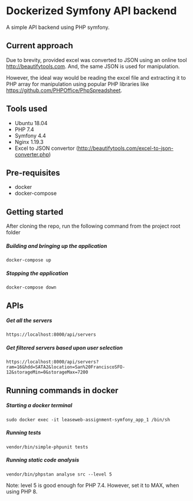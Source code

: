 # Dockerized Symfony API backend
A simple API backend using PHP symfony. 

## Current approach
Due to brevity, provided excel was converted to JSON using an online tool http://beautifytools.com. And, the same JSON is used for manipulation.

However, the ideal way would be reading the excel file and extracting it to PHP array for manipulation using popular PHP libraries like https://github.com/PHPOffice/PhpSpreadsheet.


## Tools used
* Ubuntu 18.04
* PHP 7.4
* Symfony 4.4
* Nginx 1.19.3 
* Excel to JSON convertor (http://beautifytools.com/excel-to-json-converter.php)

## Pre-requisites
* docker 
* docker-compose

## Getting started

After cloning the repo, run the following command from the project root folder

##### Building and bringing up the application
```
docker-compose up
```

##### Stopping the application 
```
docker-compose down
```

## APIs

##### Get all the servers
```
https://localhost:8000/api/servers
```

##### Get filtered servers based upon user selection
```
https://localhost:8000/api/servers?ram=16&hdd=SATA2&location=San%20FranciscoSFO-12&storageMin=0&storageMax=7200
```

## Running commands in docker
##### Starting a docker terminal
```
sudo docker exec -it leaseweb-assignment-symfony_app_1 /bin/sh
```
##### Running tests
```
vendor/bin/simple-phpunit tests
```

##### Running static code analysis
```
vendor/bin/phpstan analyse src --level 5
```
Note: level 5 is good enough for PHP 7.4. However, set it to MAX, when using PHP 8.
